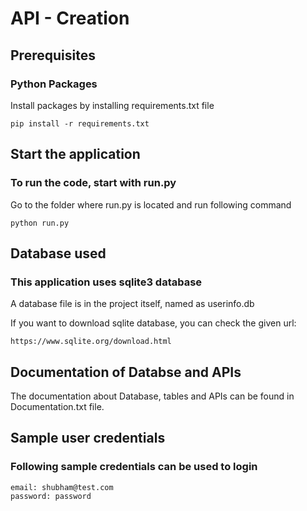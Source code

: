 # API - Creation
## Prerequisites

### Python Packages
Install packages by installing requirements.txt file
    
    pip install -r requirements.txt
			
    
## Start the application
### To run the code, start with run.py
Go to the folder where run.py is located and run following command
 
	python run.py
    
## Database used
### This application uses sqlite3 database
A database file is in the project itself, named as userinfo.db

If you want to download sqlite database, you can check the given url:

    https://www.sqlite.org/download.html

## Documentation of Databse and APIs
The documentation about Database, tables and APIs can be found in Documentation.txt file.


## Sample user credentials
### Following sample credentials can be used to login

    email: shubham@test.com
    password: password
    
 